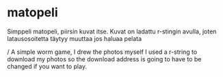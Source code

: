 # matopeli
Simppeli matopeli, piirsin kuvat itse.
Kuvat on ladattu r-stingin avulla, joten latausosoitetta täytyy muuttaa jos haluaa pelata

/
A simple worm game, I drew the photos myself
I used a r-string to download my photos so the download address is going to have to be changed if you want to play.
